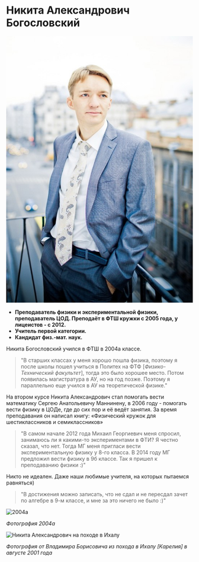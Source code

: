 <!--?title Богословский Никита Александрович -->

# Никита Александрович Богословский

![Никита Александрович Богословский](https://raw.githubusercontent.com/pths-archive/static/gh-pages/img/bogoslovskii/profile.jpg)

* __Преподаватель физики и экспериментальной физики, преподаватель ЦОД. Преподаёт в ФТШ кружки с 2005 года, у лицеистов - с 2012.__ 
* __Учитель первой категории.__ 
* __Кандидат физ.-мат. наук.__

Никита Богословский учился в ФТШ в 2004а классе.  

> "В старших классах у меня хорошо пошла физика, поэтому я после школы пошел учиться в Политех на ФТФ [_Физико-Технический факультет_], тогда это было хорошее место. Потом появилась магистратура в АУ, но на год позже. Поэтому я параллельно еще учился в АУ на теоретической физике."

На втором курсе Никита Александрович стал помогать вести математику Сергею Анатольевичу Маннинену, в 2006 году - помогать вести физику в ЦОДе, где до сих пор и её ведёт занятия. За время преподавания он написал книгу: «Физический кружок для шестиклассников и семиклассников»  

> "В самом начале 2012 года Михаил Георгиевич меня спросил, занимаюсь ли я какими-то экспериментами в ФТИ? Я честно сказал, что нет. Тогда МГ меня пригласи вести экспериментальную физику у 8-го класса.
> В 2014 году МГ предложил вести физику в 9б классе. Так я пришел к преподаванию физики :)"

Никто не идеален. Даже наши любимые учителя, на которых пытаемся равняться)

> "В достижения можно записать, что не сдал и не пересдал зачет по алгебре в 9-м классе, и мне за это ничего не было :)"  

![2004а](https://raw.githubusercontent.com/pths-archive/static/gh-pages/img/bogoslovskii/2004а.jpg)

_Фотография 2004а_

![Никита Александрович на походе в Ихалу](https://raw.githubusercontent.com/pths-archive/static/gh-pages/img/bogoslovskii/bogoslovskii-in-karelia.jpg)

_Фотография от Владимира Борисовича из похода в Ихалу [Карелия] в августе 2001 года_

